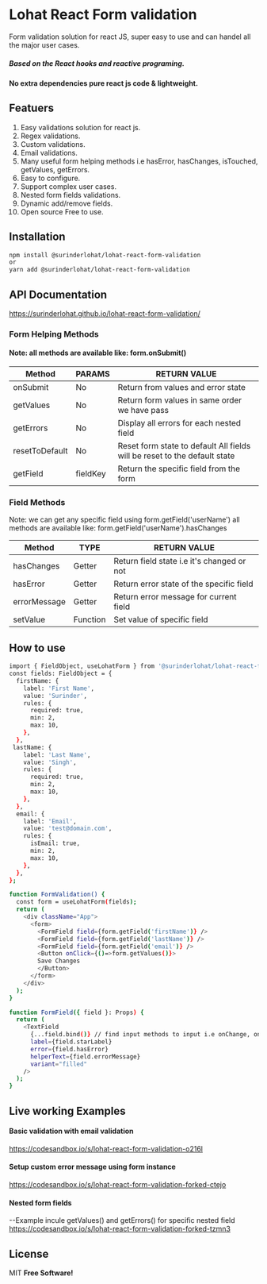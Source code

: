 # Lohat React Form validation

Form validation solution for react JS, super easy to use and can handel all the major user cases.
##### Based on the React hooks and reactive programing.
#### No extra dependencies pure react js code & lightweight.

## Featuers
1. Easy validations solution for react js.
2. Regex validations.
3. Custom validations.
4. Email validations.
5. Many useful form helping methods i.e hasError, hasChanges, isTouched, getValues, getErrors.
6. Easy to configure.
7. Support complex user cases.
8. Nested form fields validations.
9. Dynamic add/remove fields.
10. Open source Free to use.

## Installation
```sh
npm install @surinderlohat/lohat-react-form-validation
or
yarn add @surinderlohat/lohat-react-form-validation
```
## API Documentation
https://surinderlohat.github.io/lohat-react-form-validation/

### Form Helping Methods
#### Note: all methods are available like: form.onSubmit()

| Method | PARAMS| RETURN VALUE |
| ------ | ------ | ------ |
| onSubmit | No | Return from values and error state |
| getValues | No | Return form values in same order we have pass |
| getErrors | No | Display all errors for each nested field |
| resetToDefault |No |Reset form state to default All fields will be reset to the default state |
| getField | fieldKey |Return the specific field from the form|

### Field Methods
 Note: we can get any specific field using form.getField('userName')
all methods are available like: form.getField('userName').hasChanges

| Method | TYPE | RETURN VALUE | 
| ------ | ------ | ------ |
| hasChanges | Getter | Return field state i.e it's changed or not |
| hasError | Getter | Return error state of the specific field |
| errorMessage|Getter| Return error message for current field |
| setValue |Function| Set value of specific field 

## How to use
```sh
import { FieldObject, useLohatForm } from '@surinderlohat/lohat-react-form-validation';
const fields: FieldObject = {
  firstName: {
    label: 'First Name',
    value: 'Surinder',
    rules: {
      required: true,
      min: 2,
      max: 10,
    },
  },
 lastName: {
    label: 'Last Name',
    value: 'Singh',
    rules: {
      required: true,
      min: 2,
      max: 10,
    },
  },
  email: {
    label: 'Email',
    value: 'test@domain.com',
    rules: {
      isEmail: true,
      min: 2,
      max: 10,
    },
  },
};

function FormValidation() {
  const form = useLohatForm(fields);
  return (
    <div className="App">
      <form>
        <FormField field={form.getField('firstName')} />
        <FormField field={form.getField('lastName')} />
        <FormField field={form.getField('email')} />
        <Button onClick={()=>form.getValues()}>
        Save Changes
        </Button>
      </form>
    </div>
  );
}

function FormField({ field }: Props) {
  return (
    <TextField
      {...field.bind()} // find input methods to input i.e onChange, onBlur, onFocus
      label={field.starLabel}
      error={field.hasError}
      helperText={field.errorMessage}
      variant="filled"
    />
  );
}

```

## Live working Examples

#### Basic validation with email validation
https://codesandbox.io/s/lohat-react-form-validation-o216l

#### Setup custom error message using form instance
https://codesandbox.io/s/lohat-react-form-validation-forked-ctejo

#### Nested form fields
 --Example incule getValues() and getErrors() for specific nested field
https://codesandbox.io/s/lohat-react-form-validation-forked-tzmn3



## License
MIT **Free Software!**
